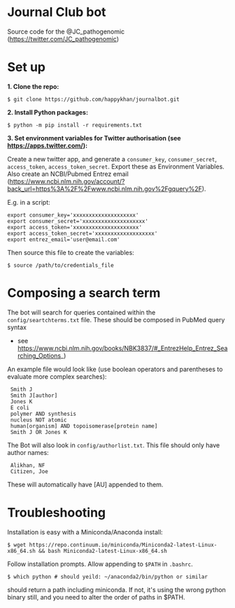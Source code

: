 Journal Club bot
================

Source code for the @JC_pathogenomic (https://twitter.com/JC_pathogenomic)


# Set up


**1. Clone the repo:**

    $ git clone https://github.com/happykhan/journalbot.git


**2. Install Python packages:**

    $ python -m pip install -r requirements.txt


**3. Set environment variables for Twitter authorisation (see https://apps.twitter.com/):**

Create a new twitter app, and generate a `consumer_key`, `consumer_secret`, `access_token`, `access_token_secret`. Export these as Environment Variables.
Also create an NCBI/Pubmed Entrez email (https://www.ncbi.nlm.nih.gov/account/?back_url=https%3A%2F%2Fwww.ncbi.nlm.nih.gov%2Fgquery%2F).

E.g. in a script:

    export consumer_key='xxxxxxxxxxxxxxxxxxxx'
    export consumer_secret='xxxxxxxxxxxxxxxxxxxx'
    export access_token='xxxxxxxxxxxxxxxxxxxxx'
    export access_token_secret='xxxxxxxxxxxxxxxxxxx'
    export entrez_email='user@email.com'

Then source this file to create the variables:

    $ source /path/to/credentials_file

# Composing a search term

The bot will search for queries contained within the `config/seartchterms.txt` file. These should be composed in PubMed query syntax
- see https://www.ncbi.nlm.nih.gov/books/NBK3837/#_EntrezHelp_Entrez_Searching_Options_)

An example file would look like (use boolean operators and parentheses to evaluate more
complex searches):

     Smith J
     Smith J[author]
     Jones K
     E coli
     polymer AND synthesis
     nucleus NOT atomic
     human[organism] AND topoisomerase[protein name]
     Smith J OR Jones K

The Bot will also look in `config/authorlist.txt`. This file should only have author names:

     Alikhan, NF
     Citizen, Joe

These will automatically have [AU] appended to them. 


# Troubleshooting

Installation is easy with a Miniconda/Anaconda install:

    $ wget https://repo.continuum.io/miniconda/Miniconda2-latest-Linux-x86_64.sh && bash Miniconda2-latest-Linux-x86_64.sh

Follow installation prompts. Allow appending to `$PATH` in `.bashrc`.

    $ which python # should yeild: ~/anaconda2/bin/python or similar

should return a path including miniconda. If not, it's using the wrong python binary still, and you need to alter the order of paths in $PATH.
